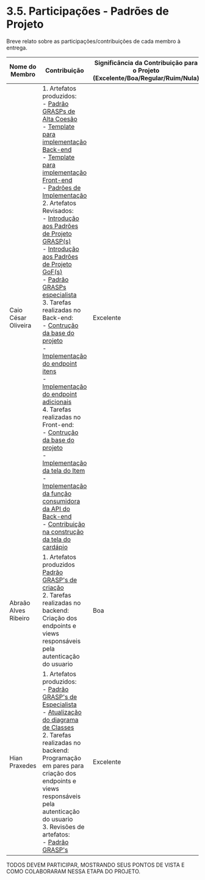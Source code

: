 # 3.5. Participações - Padrões de Projeto

Breve relato sobre as participações/contribuições de cada membro à entrega. 

|Nome do Membro | Contribuição | Significância da Contribuição para o Projeto (Excelente/Boa/Regular/Ruim/Nula) |
| -- | -- | -- |
| Caio César Oliveira  |  1. Artefatos produzidos: <br>- [Padrão GRASPs de Alta Coesão](./grasps.md)<br>- [Template para implementação Back-end](../templates-implementacao/template_inicial_back.md)<br>- [Template para implementação Front-end](../templates-implementacao/template_inicial_front.md)<br>- [Padrões de Implementação](./iniciativas_extras/padrao-implementacao.md)<br>2. Artefatos Revisados:<br>- [Introdução aos Padrões de Projeto GRASP(s)](./iniciativas_extras/grasps.md)<br>- [Introdução aos Padrões de Projeto GoF(s)](./iniciativas_extras/gofs.md)<br>- [Padrão GRASPs especialista](./grasps.md)<br>3. Tarefas realizadas no Back-end:<br>- [Contrução da base do projeto](https://github.com/UnBArqDsw2022-2/2022.2_G5_SoftSteakHouse_Backend/commit/e68a33804431074b8460daf2ba7f0537f82a34ec)<br>- [Implementação do endpoint itens](https://github.com/UnBArqDsw2022-2/2022.2_G5_SoftSteakHouse_Backend/commit/e68a33804431074b8460daf2ba7f0537f82a34ec)<br>- [Implementação do endpoint adicionais](https://github.com/UnBArqDsw2022-2/2022.2_G5_SoftSteakHouse_Backend/commit/d8338b6e7e695c38cbe2518710320b609f5a6bad)<br>4. Tarefas realizadas no Front-end:<br>- [Contrução da base do projeto](https://github.com/UnBArqDsw2022-2/2022.2_G5_SoftSteakHouse_Frontend/commit/a0d581634bb2b83a2e2c13f16c6577594a27d105)<br>- [Implementação da tela do Item](https://github.com/UnBArqDsw2022-2/2022.2_G5_SoftSteakHouse_Frontend/commit/afef383f8c74f30f94003d25274b2414817607ca)<br>- [Implementação da função consumidora da API do Back-end](https://github.com/UnBArqDsw2022-2/2022.2_G5_SoftSteakHouse_Frontend/commit/c0a3beac01e05586059a6aac555b7eac5820c518)<br>- [Contribuição na construção da tela do cardápio](https://github.com/UnBArqDsw2022-2/2022.2_G5_SoftSteakHouse_Frontend/pull/4) | Excelente |
|Abraão Alves Ribeiro|1. Artefatos produzidos [Padrão GRASP's de criação](./grasps.md) <br>2. Tarefas realizadas no backend: Criação dos endpoints e views responsáveis pela autenticação do usuario|Boa|
|Hian Praxedes|1. Artefatos produzidos:<br> - [Padrão GRASP's de Especialista](./grasps.md) <br>- [Atualização do diagrama de Classes](./modelagem/diagramas_estaticos/diagrama_classes.md)<br>2. Tarefas realizadas no backend: <br>Programação em pares para criação dos endpoints e views responsáveis pela autenticação do usuario<br> 3. Revisões de artefatos:<br>- [Padrão GRASP's](./grasps.md)|Excelente|

TODOS DEVEM PARTICIPAR, MOSTRANDO SEUS PONTOS DE VISTA E COMO COLABORARAM NESSA ETAPA DO PROJETO.

